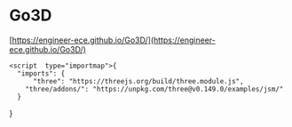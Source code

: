 # Go3D

[https://engineer-ece.github.io/Go3D/](https://engineer-ece.github.io/Go3D/)



  
    <script  type="importmap">{
      "imports": {
          "three": "https://threejs.org/build/three.module.js",
		"three/addons/": "https://unpkg.com/three@v0.149.0/examples/jsm/"
      }
  }</script><!-- Remove this when import maps will be widely supported -->
  
  <script async src="https://unpkg.com/es-module-shims@1.6.3/dist/es-module-shims.js"></script>